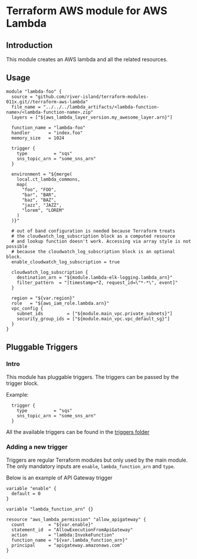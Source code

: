 # Terraform AWS module for AWS Lambda

## Introduction
This module creates an AWS lambda and all the related resources.

## Usage
```hcl
module "lambda-foo" {
  source = "github.com/river-island/terraform-modules-011x.git//terraform-aws-lambda"
  file_name = "../../../lambda_artifacts/<lambda-function-name>/<lambda-function-name>.zip"
  layers = ["${aws_lambda_layer_version.my_awesome_layer.arn}"]

  function_name = "lambda-foo"
  handler       = "index.foo"
  memory_size   = 1024

  trigger {
    type          = "sqs"
    sns_topic_arn = "some_sns_arn"
  }

  environment = "${merge(
    local.ct_lambda_commons,
    map(
      "foo", "FOO",
      "bar", "BAR",
      "baz", "BAZ",
      "jazz", "JAZZ",
      "lorem", "LOREM"
    )
  )}"

  # out of band configuration is needed because Terraform treats
  # the cloudwatch_log_subscription block as a computed resource
  # and lookup function doesn't work. Accessing via array style is not possible
  # because the cloudwatch_log_subscription block is an optional block.
  enable_cloudwatch_log_subscription = true

  cloudwatch_log_subscription {
    destination_arn = "${module.lambda-elk-logging.lambda_arn}"
    filter_pattern  = "[timestamp=*Z, request_id=\"*-*\", event]"
  }

  region = "${var.region}"
  role   = "${aws_iam_role.lambda.arn}"
  vpc_config {
    subnet_ids         = ["${module.main_vpc.private_subnets}"]
    security_group_ids = ["${module.main_vpc.vpc_default_sg}"]
  }
}
```

## Pluggable Triggers

### Intro

This module has pluggable triggers. The triggers can be passed by the trigger block.

Example:

```hcl
  trigger {
    type          = "sqs"
    sns_topic_arn = "some_sns_arn"
  }
```
All the available triggers can be found in the [triggers folder](./triggers)



### Adding a new trigger

Triggers are regular Terraform modules but only used by the main module. The only mandatory inputs are `enable`, `lambda_function_arn` and `type`.

Below is an example of API Gateway trigger

```hcl
variable "enable" {
  default = 0
}

variable "lambda_function_arn" {}

resource "aws_lambda_permission" "allow_apigateway" {
  count         = "${var.enable}"
  statement_id  = "AllowExecutionFromApiGateway"
  action        = "lambda:InvokeFunction"
  function_name = "${var.lambda_function_arn}"
  principal     = "apigateway.amazonaws.com"
}
```

